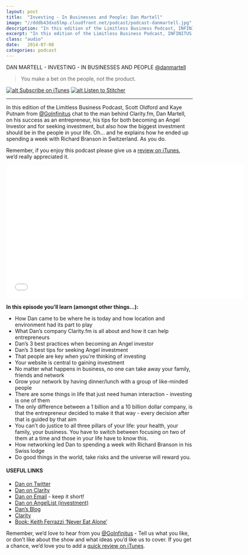 ```yaml
---
layout: post
title:  "Investing - In Businesses and People: Dan Martell" 
image: "//dddb43dxo5lmp.cloudfront.net/podcast/podcast-danmartell.jpg"
description: "In this edition of the Limitless Business Podcast, INFINITUS chats to the man behind Clarity.fm, Dan Martell, on his success as an entrepreneur, his tips for both becoming an Angel Investor and for seeking investment, but also how the biggest investment should be in the people in your life." 
excerpt: "In this edition of the Limitless Business Podcast, INFINITUS chats to the man behind Clarity.fm, Dan Martell."
class: "audio"
date:   2014-07-08
categories: podcast
---
```


DAN MARTELL - INVESTING - IN BUSINESSES AND PEOPLE [@danmartell](http://twitter.com/danmartell)

>You make a bet on the people, not the product.

[![alt Subscribe on iTunes](//dddb43dxo5lmp.cloudfront.net/podcast/Subscribe_on_iTunes_Badge_US-UK_110x40_0824.png "Subscribe on iTunes")](itunes.apple.com/us/podcast/investing-in-business-in-people/id873320660?i=315963682mt=2)
[![alt Listen to Stitcher](//cloudfront.assets.stitcher.com/promo.assets/stitcher-banner-120x90.jpg "Listen to Stitcher")](http://www.stitcher.com/s?eid=34736814)

*****

In this edition of the Limitless Business Podcast, Scott Oldford and Kaye Putnam from [@GoInfinitus](http://twitter.com/goinfinitus) chat to the man behind Clarity.fm, Dan Martell, on his success as an entrepreneur, his tips for both becoming an Angel Investor and for seeking investment, but also how the biggest investment should be in the people in your life. Oh… and he explains how he ended up spending a week with Richard Branson in Switzerland. As you do. 

Remember, if you enjoy this podcast please give us a [review on iTunes](https://itunes.apple.com/us/podcast/limitless-business-podcast/id873320660?mt=2), we’d really appreciated it.

<iframe style="border: none" src="//html5-player.libsyn.com/embed/episode/id/2931477/height/360/width/640/theme/legacy/direction/no/autoplay/no/autonext/no/thumbnail/yes/preload/no/no_addthis/no/" height="360" width="640" scrolling="no"  allowfullscreen webkitallowfullscreen mozallowfullscreen oallowfullscreen msallowfullscreen></iframe>


**In this episode you’ll learn (amongst other things…):**
  
- How Dan came to be where he is today and how location and environment had its part to play
- What Dan’s company Clarity.fm is all about and how it can help entrepreneurs
- Dan’s 3 best practices when becoming an Angel investor
- Dan’s 3 best tips for seeking Angel investment
- That people are key when you’re thinking of investing
- Your website is central to gaining investment
- No matter what happens in business, no one can take away your family, friends and network
- Grow your network by having dinner/lunch with a group of like-minded people
- There are some things in life that just need human interaction - investing is one of them
- The only difference between a 1 billion and a 10 billion dollar company, is that the entrepreneur decided to make it that way - every decision after that is guided by that aim
- You can’t do justice to all three pillars of your life: your health, your family, your business. You have to switch between focusing on two of them at a time and those in your life have to know this.
- How networking led Dan to spending a week with Richard Branson in his Swiss lodge
- Do good things in the world, take risks and the universe will reward you.


#### USEFUL LINKS
- [Dan on Twitter](http://www.twitter.com/DanMartell)
- [Dan on Clarity](http://www.Clarity.Fm/DanMartell)
- [Dan on Email](mailto:dan@clarity.fm) - keep it short!
- [Dan on AngelList (investment)](https://angel.co/danmartell)
- [Dan’s Blog](http://www.danmartell.com)
- [Clarity](http://www.clarity.fm)
- [Book: Keith Ferrazzi ‘Never Eat Alone’](http://keithferrazzi.com/products/never-eat-alone)
 
Remember, we’d love to hear from you [@GoInfinitus](http://twitter.com/goinfinitus) - Tell us what you like, or don’t like about the show and what ideas you’d like us to cover. If you get a chance, we’d love you to add a [quick review on iTunes](https://itunes.apple.com/us/podcast/limitless-business-podcast/id873320660?mt=2).